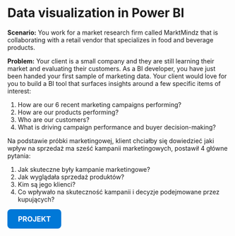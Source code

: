   <h1>Data visualization in Power BI</h1>

  <p><strong>Scenario:</strong> You work for a market research firm called MarktMindz that is collaborating with a retail vendor that specializes in food and beverage products.</p>

  <p><strong>Problem:</strong> Your client is a small company and they are still learning their market and evaluating their customers. As a BI developer, you have just been handed your first sample of marketing data. Your client would love for you to build a BI tool that surfaces insights around a few specific items of interest:</p>

  <ol>
    <li>How are our 6 recent marketing campaigns performing?</li>
    <li>How are our products performing?</li>
    <li>Who are our customers?</li>
    <li>What is driving campaign performance and buyer decision-making?</li>
  </ol>

  <p>Na podstawie próbki marketingowej, klient chciałby się dowiedzieć jaki wpływ na sprzedaż ma sześć kampanii marketingowych, postawił 4 główne pytania:</p>

  <ol>
    <li>Jak skuteczne były kampanie marketingowe?</li>
    <li>Jak wyglądała sprzedaż produktów?</li>
    <li>Kim są jego klienci?</li>
    <li>Co wpływało na skuteczność kampanii i decyzje podejmowane przez kupujących?</li>
  </ol>


  <a href="visualization.html" class="project-btn">PROJEKT</a>


<style>
.project-btn {
  display: inline-block;
  background-color: #0078d7;   /* niebieski przycisk */
  color: white;
  padding: 12px 24px;
  text-decoration: none;
  font-size: 16px;
  font-weight: bold;
  border-radius: 8px;
  transition: background-color 0.3s, transform 0.2s;
}

.project-btn:hover {
  background-color: #005fa3;   /* ciemniejszy  niebieski po najechaniu */
  transform: scale(1.05);
}

.project-btn:active {
  background-color: #004b82;
  transform: scale(0.98);
}
</style>

